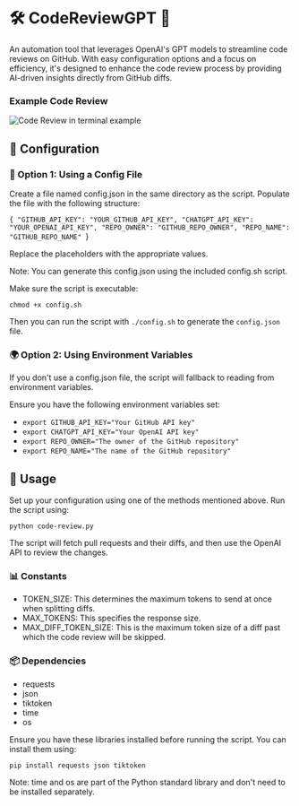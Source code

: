 # 🛠️ CodeReviewGPT 🤖
An automation tool that leverages OpenAI's GPT models to streamline code reviews on GitHub. With easy configuration options and a focus on efficiency, it's designed to enhance the code review process by providing AI-driven insights directly from GitHub diffs.

### Example Code Review

![Code Review in terminal example](https://raw.github.com/ian-hickey/CodeReviewGPT/main/example-edit-1.png?raw=true "Angular Code Review")

## 🔧 Configuration 

### 📁 Option 1: Using a Config File
Create a file named config.json in the same directory as the script.
Populate the file with the following structure:

`{
    "GITHUB_API_KEY": "YOUR_GITHUB_API_KEY",
    "CHATGPT_API_KEY": "YOUR_OPENAI_API_KEY",
    "REPO_OWNER": "GITHUB_REPO_OWNER",
    "REPO_NAME": "GITHUB_REPO_NAME"
`}

Replace the placeholders with the appropriate values.

Note: You can generate this config.json using the included config.sh script. 

Make sure the script is executable: 

`chmod +x config.sh`

Then you can run the script with `./config.sh` to generate the `config.json` file.


### 🌍 Option 2: Using Environment Variables
If you don't use a config.json file, the script will fallback to reading from environment variables. 

Ensure you have the following environment variables set:

* `export GITHUB_API_KEY="Your GitHub API key"`
* `export CHATGPT_API_KEY="Your OpenAI API key"`
* `export REPO_OWNER="The owner of the GitHub repository"`
* `export REPO_NAME="The name of the GitHub repository"`

## 🚀 Usage

Set up your configuration using one of the methods mentioned above.
Run the script using:

`python code-review.py`

The script will fetch pull requests and their diffs, and then use the OpenAI API to review the changes.

### 📊 Constants
* TOKEN_SIZE: This determines the maximum tokens to send at once when splitting diffs.
* MAX_TOKENS: This specifies the response size.
* MAX_DIFF_TOKEN_SIZE: This is the maximum token size of a diff past which the code review will be skipped.
  
### 📦 Dependencies

* requests
* json
* tiktoken
* time
* os

Ensure you have these libraries installed before running the script.
You can install them using:

`pip install requests json tiktoken`

Note: time and os are part of the Python standard library and don't need to be installed separately.
